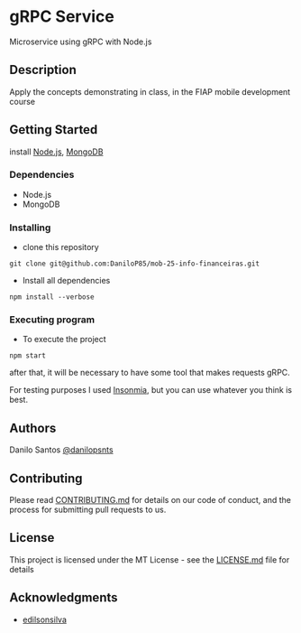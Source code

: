 # gRPC Service

Microservice using gRPC with Node.js

## Description

Apply the concepts demonstrating in class, in the FIAP mobile development course

## Getting Started
install [Node.js](https://nodejs.org/en/), [MongoDB](https://www.mongodb.com/pt-br)

### Dependencies

* Node.js
* MongoDB

### Installing

* clone this repository
```
git clone git@github.com:DaniloP85/mob-25-info-financeiras.git
```
* Install all dependencies
```
npm install --verbose
```

### Executing program

* To execute the project
```
npm start
```

after that, it will be necessary to have some tool that makes requests gRPC.

For testing purposes I used [Insonmia](https://github.com/DaniloP85/mob-25-fiap), but you can use whatever you think is best.

## Authors

Danilo Santos
[@danilopsnts](https://www.linkedin.com/in/danilopsnts/)

## Contributing

Please read [CONTRIBUTING.md](CONTRIBUTING.md) for details on our code of conduct, and the process for submitting pull requests to us.
## License

This project is licensed under the MT License - see the [LICENSE.md](LICENSE.md) file for details

## Acknowledgments

* [edilsonsilva](https://github.com/edilsonsilva/exemplogrpc)